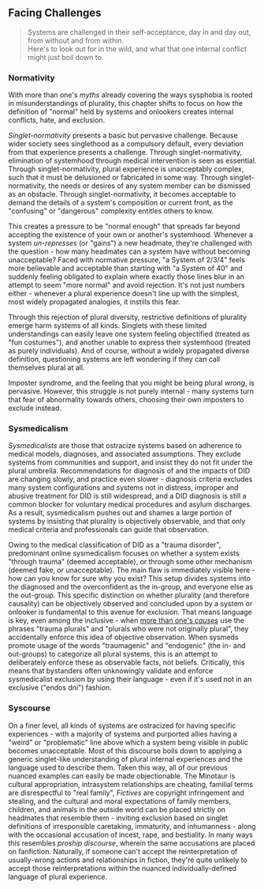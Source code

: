 ## Facing Challenges

> Systems are challenged in their self-acceptance, day in and day out, from without and from within.<br/>
> Here's to look out for in the wild, and what that one internal conflict might just boil down to.

### Normativity

With more than one's _myths_ already covering the ways sysphobia is rooted in misunderstandings of plurality, this chapter shifts to focus on how the definition of "normal" held by systems and onlookers creates internal conflicts, hate, and exclusion.

_Singlet-normativity_ presents a basic but pervasive challenge.
Because wider society sees singlethood as a compulsory default, every deviation from that experience presents a challenge.
Through singlet-normativity, elimination of systemhood through medical intervention is seen as essential.
Through singlet-normativity, plural experience is unacceptably complex, such that it must be delusioned or fabricated in some way.
Through singlet-normativity, the needs or desires of any system member can be dismissed as an obstacle.
Through singlet-normativity, it becomes acceptable to demand the details of a system's composition or current front, as the "confusing" or "dangerous" complexity entitles others to know.

This creates a pressure to be "normal enough" that spreads far beyond accepting the existence of your own or another's systemhood.
Whenever a system _un-represses_ (or "gains") a new headmate, they're challenged with the question - how many headmates can a system have without becoming unacceptable?
Faced with normative pressure, "a System of 2/3/4" feels more believable and acceptable than starting with "a System of 40" and suddenly feeling obligated to explain where exactly those lines blur in an attempt to seem "more normal" and avoid rejection.
It's not just numbers either - whenever a plural experience doesn't line up with the simplest, most widely propagated analogies, it instills this fear.

Through this rejection of plural diversity, restrictive definitions of plurality emerge harm systems of all kinds.
Singlets with these limited understandings can easily leave one system feeling objectified (treated as "fun costumes"), and another unable to express their systemhood (treated as purely individuals).
And of course, without a widely propagated diverse definition, questioning systems are left wondering if they can call themselves plural at all.

Imposter syndrome, and the feeling that you might be being plural _wrong_, is pervasive.
However, this struggle is not purely internal - many systems turn that fear of abnormality towards others, choosing their own imposters to exclude instead.

### Sysmedicalism

_Sysmedicalists_ are those that ostracize systems based on adherence to medical models, diagnoses, and associated assumptions. They exclude systems from communities and support, and insist they do not fit under the plural umbrella.
Recommendations for diagnosis of and the impacts of DID are changing slowly, and practice even slower - diagnosis criteria excludes many system configurations and systems not in distress, improper and abusive treatment for DID is still widespread, and a DID diagnosis is still a common blocker for voluntary medical procedures and asylum discharges.
As a result, sysmedicalism pushes out and shames a large portion of systems by insisting that plurality is objectively observable, and that only medical criteria and professionals can guide that observation.

Owing to the medical classification of DID as a "trauma disorder", predominant online sysmedicalism focuses on whether a system exists "through trauma" (deemed acceptable), or through some other mechanism (deemed fake, or unacceptable).
The main flaw is immediately visible here - how can you know for sure why you exist? This setup divides systems into the diagnosed and the overconfident as the in-group, and everyone else as the out-group. 
This specific distinction on whether plurality (and therefore causality) can be objectively observed and concluded upon by a system or onlooker is fundamental to this avenue for exclusion.
That means language is key, even among the inclusive - when [more than one's _causes_](https://morethanone.info/#causes) use the phrases "trauma plurals" and "plurals who were not originally plural", they accidentally enforce this idea of objective observation.
When sysmeds promote usage of the words "traumagenic" and "endogenic" (the in- and out-groups) to categorize all plural systems, this is an attempt to deliberately enforce these as observable facts, not beliefs. 
Critically, this means that bystanders often unknowingly validate and enforce sysmedicalist exclusion by using their language - even if it's used not in an exclusive ("endos dni") fashion.

### Syscourse

On a finer level, all kinds of systems are ostracized for having specific experiences - with a majority of systems and purported allies having a "weird" or "problematic" line above which a system being visible in public becomes unacceptable.
Most of this discourse boils down to applying a generic singlet-like understanding of plural internal experiences and the language used to describe them.
Taken this way, all of our previous nuanced examples can easily be made objectionable.
The Minotaur is cultural appropriation, intrasystem relationships are cheating, familial terms are disrespectful to "real family", _Fictives_ are copyright infringement and stealing, and the cultural and moral expectations of family members, children, and animals in the outside world can be placed strictly on headmates that resemble them - inviting exclusion based on singlet definitions of irresponsible caretaking, immaturity, and inhumanness - along with the occasional accusation of incest, rape, and bestiality.
In many ways this resembles _proship discourse_, wherein the same accusations are placed on fanfiction.
Naturally, if someone can't accept the reinterpretation of usually-wrong actions and relationships in fiction, they're quite unlikely to accept those reinterpretations within the nuanced individually-defined language of plural experience.
